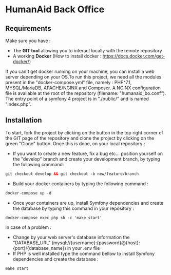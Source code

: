 # HumanAid Back Office

## Requirements

Make sure you have :
- The **GIT tool** allowing you to interact locally with the remote repository
- A working **Docker** (How to install docker : https://docs.docker.com/get-docker/)

If you can't get docker running on your machine, you can install a web server depending on your OS.To run this project, we need all the modules present in the "docker-compose.yml" file, namely : PHP^7.1, MYSQL/MariaDB, APACHE/NGINX and Composer. A NGINX configuration file is available at the root of the repository (filename: "humanaid_bo.conf"). The entry point of a symfony 4 project is in "./public/" and is named "index.php".

 

## Installation

To start, fork the project by clicking on the button in the top right corner of the GIT page of the repository and clone the project by clicking on the green "Clone" button. 
Once this is done, on your local repository :

- If you want to create a new feature, fix a bug etc... position yourself on the "develop" branch and create your development branch, by typing the following command:

```xml
git checkout develop && git checkout -b new/feature/branch
```

- Build your docker containers by typing the following command :

```xml
docker-compose up -d 
```

- Once your containers are up, install Symfony dependencies and create the database by typing this command in your repository :

```xml
docker-compose exec php sh -c 'make start'
```

In case of a problem : 

- Change by your web server's database information the "DATABASE_URL" (mysql://{username}:{password}@{host}:{port}/{database_name}) in your .env file
- If PHP is well installed type the command bellow to install Symfony dependencies and create the database :

```xml
make start
```